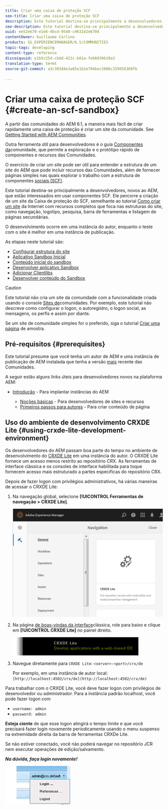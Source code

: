 ```yaml
---
title: Criar uma caixa de proteção SCF
seo-title: Criar uma caixa de proteção SCF
description: Este tutorial destina-se principalmente a desenvolvedores, novos ao AEM, que estão interessados em usar componentes SCF.  Ele percorre a criação de um site de segurança do SCF
seo-description: Este tutorial destina-se principalmente a desenvolvedores, novos ao AEM, que estão interessados em usar componentes SCF.  Ele percorre a criação de um site de segurança do SCF
uuid: ee52e670-e1e6-4bcd-9548-c963142e6704
contentOwner: Guillaume Carlino
products: SG_EXPERIENCEMANAGER/6.5/COMMUNITIES
topic-tags: developing
content-type: reference
discoiquuid: e1b5c25d-cbdd-421c-b81a-feb6039610a3
translation-type: tm+mt
source-git-commit: a3c303d4e3a85e1b2e794bec2006c335056309fb

---
```




# Criar uma caixa de proteção SCF {#create-an-scf-sandbox}


A partir das comunidades do AEM 6.1, a maneira mais fácil de criar rapidamente uma caixa de proteção é criar um site da comunidade. See [Getting Started with AEM Communities](getting-started.md).

Outra ferramenta útil para desenvolvedores é o guia [Componentes da](components-guide.md)comunidade, que permite a exploração e o protótipo rápido de componentes e recursos das Comunidades.

O exercício de criar um site pode ser útil para entender a estrutura de um site do AEM que pode incluir recursos das Comunidades, além de fornecer páginas simples nas quais explorar o trabalho com a estrutura de componentes [sociais (SCF)](scf.md).

Este tutorial destina-se principalmente a desenvolvedores, novos ao AEM, que estão interessados em usar componentes SCF. Ele percorre a criação de um site da Caixa de proteção do SCF, semelhante ao tutorial [Como criar um site](../../help/sites-developing/website.md) da Internet com recursos completos que foca nas estruturas do site, como navegação, logotipo, pesquisa, barra de ferramentas e listagem de páginas secundárias.

O desenvolvimento ocorre em uma instância do autor, enquanto o teste com o site é melhor em uma instância de publicação.

As etapas neste tutorial são:

* [Configurar estrutura do site](setup-website.md)
* [Aplicativo Sandbox Inicial](initial-app.md)
* [Conteúdo inicial do sandbox](initial-content.md)
* [Desenvolver aplicativo Sandbox](develop-app.md)
* [Adicionar Clientlibs](add-clientlibs.md)
* [Desenvolver conteúdo do Sandbox](develop-content.md)

>[!CAUTION]
>
>Este tutorial não cria um site da comunidade com a funcionalidade criada usando o console [Sites de](sites-console.md)comunidades. Por exemplo, este tutorial não descreve como configurar o logon, o autoregistro, o logon [](social-login.md)social, as mensagens, os perfis e assim por diante.
>
>Se um site de comunidade simples for o preferido, siga o tutorial [Criar uma página](create-sample-page.md) de amostra.

## Pré-requisitos {#prerequisites}

Este tutorial presume que você tenha um autor de AEM e uma instância de publicação de AEM instalada que tenha a versão [mais](deploy-communities.md#latest-releases) recente das Comunidades.

A seguir estão alguns links úteis para desenvolvedores novos na plataforma AEM:

* [Introdução](../../help/sites-deploying/deploy.md#getting-started) - Para implantar instâncias do AEM

   * [Noções básicas](../../help/sites-developing/the-basics.md) - Para desenvolvedores de sites e recursos
   * [Primeiros passos para autores](../../help/sites-authoring/first-steps.md) - Para criar conteúdo de página

## Uso do ambiente de desenvolvimento CRXDE Lite {#using-crxde-lite-development-environment}

Os desenvolvedores do AEM passam boa parte do tempo no ambiente de desenvolvimento do [CRXDE Lite](../../help/sites-developing/developing-with-crxde-lite.md) em uma instância do autor. O CRXDE Lite fornece um acesso menos restrito ao repositório CRX. As ferramentas de interface clássica e os consoles de interface habilitada para toque fornecem acesso mais estruturado a partes específicas do repositório CRX.

Depois de fazer logon com privilégios administrativos, há várias maneiras de acessar o CRXDE Lite:

1. Na navegação global, selecione **[!UICONTROL Ferramentas de navegação > CRXDE Lite]**.

   ![chlimage_1-350](assets/chlimage_1-350.png)

2. Na página [de boas-vindas da interface](http://localhost:4502/welcome.html)clássica, role para baixo e clique em **[!UICONTROL CRXDE Lite]** no painel direito.

   ![chlimage_1-351](assets/chlimage_1-351.png)

3. Navegue diretamente para `CRXDE Lite`: `<server>:<port>/crx/de`

   Por exemplo, em uma instância de autor local: ` [http://localhost:4502/crx/de](http://localhost:4502/crx/de)`

Para trabalhar com o CRXDE Lite, você deve fazer logon com privilégios de desenvolvedor ou administrador. Para a instância padrão localhost, você pode fazer logon com

* `username: admin`
* `password: admin`


**Esteja ciente** de que esse logon atingirá o tempo limite e que você precisará fazer login novamente periodicamente usando o menu suspenso na extremidade direita da barra de ferramentas CRXDe Lite.

Se não estiver conectado, você não poderá navegar no repositório JCR nem executar operações de edição/salvamento.

***Na dúvida, faça login novamente!***

![chlimage_1-352](assets/chlimage_1-352.png)
